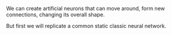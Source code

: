 We can create artificial neurons that can move around, form new connections, changing its overall shape.

But first we will replicate a common static classic neural network.
